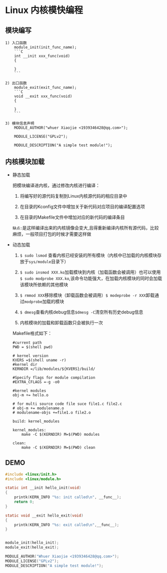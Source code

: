 # Linux 内核模快编程

## 模块编写
    1) 入口函数
        module_init(init_func_name);
        ```C
        int __init xxx_func(void)
        {

        }
        ```

    2) 出口函数
        module_exit(exit_func_name);
        ```C
        void __exit xxx_func(void)
        {

        }
        ```

    3) 模块信息声明
        MODULE_AUTHOR("whuer Xiaojie <1939346428@qq.com>");

        MODULE_LICENSE("GPLv2");

        MODULE_DESCRIPTION("A simple test module!");
    
## 内核模块加载

- 静态加载

    把模块编译进内核，通过修改内核进行编译：

    1) 将编写好的源代码复制到Linux内核源代码的相应目录中

    2) 在目录的Kconfig文件中增加关于新代码对应项目的编译配置选项

    3) 在目录的Makefile文件中增加对应的新代码的编译条目

    `缺点:`是这样编译出来的内核镜像会变大,且得重新编译内核所有源代码，比较麻烦，一般项目打包的时候才需要这样做

- 动态加载

    1) `$ sudo lsmod` 查看内核已经安装的所有模块（内核中已加载的内核模块存放于`sys/module`目录下）
   
    2) `$ sudo insmod XXX.ko`加载模块到内核（加载函数会被调用）也可以使用 `$ sudo modprobe XXX.ko`,该命令功能强大，在加载内核模块的同时会加载该模块所依赖的其他模块

    3) `$ rmmod XXX`移除模块（卸载函数会被调用）`$ modeprobe -r XXX`卸载通过`modprobe`加载的模块

    4) `$ dmesg`查看内核debug信息`$dmesg -C`清空所有历史debug信息

    5)  内核模块的加载和卸载函数只会被执行一次

    Makefile格式如下：
    ```
    #current path
    PWD = $(shell pwd)

    # kernel version
    KVERS =$(shell uname -r)
    #kernel dir
    KERNDIR =/lib/modules/${KVERS}/build/

    #Specify flags for module compilation
    #EXTRA_CFLAGS =-g -o0

    #kernel modules
    obj-m += hello.o

    # for multi source code file suce file1.c file2.c
    # obj-m += modulename.o
    # modulename-objs +=file1.o file2.o
    
    build: kernel_modules

    kernel_modules:
    	make -C $(KERNDIR) M=$(PWD) modules

    clean:
    	make -C $(KERNDIR) M=$(PWD) clean
    ```

## DEMO
```C
#include <linux/init.h>
#include <linux/module.h>

static int __init hello_init(void) 
{
    printk(KERN_INFO "%s: init called\n", __func__);
    return 0;
}

static void __exit hello_exit(void) 
{
    printk(KERN_INFO "%s: exit called\n",__func__);
}


module_init(hello_init);
module_exit(hello_exit);

MODULE_AUTHOR("Whuer Xiaojie <1939346428@qq.com>");
MODULE_LICENSE("GPLv2");
MODULE_DESCRIPTION("A simple test module!");
```